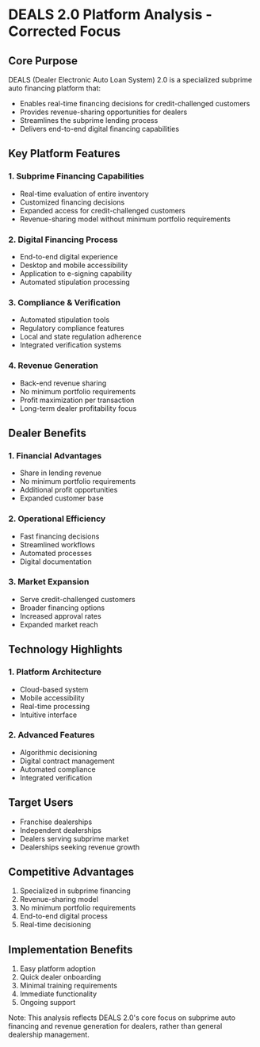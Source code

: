 # DEALS 2.0 Platform Analysis - Corrected Focus

## Core Purpose
DEALS (Dealer Electronic Auto Loan System) 2.0 is a specialized subprime auto financing platform that:
- Enables real-time financing decisions for credit-challenged customers
- Provides revenue-sharing opportunities for dealers
- Streamlines the subprime lending process
- Delivers end-to-end digital financing capabilities

## Key Platform Features

### 1. Subprime Financing Capabilities
- Real-time evaluation of entire inventory
- Customized financing decisions
- Expanded access for credit-challenged customers
- Revenue-sharing model without minimum portfolio requirements

### 2. Digital Financing Process
- End-to-end digital experience
- Desktop and mobile accessibility
- Application to e-signing capability
- Automated stipulation processing

### 3. Compliance & Verification
- Automated stipulation tools
- Regulatory compliance features
- Local and state regulation adherence
- Integrated verification systems

### 4. Revenue Generation
- Back-end revenue sharing
- No minimum portfolio requirements
- Profit maximization per transaction
- Long-term dealer profitability focus

## Dealer Benefits

### 1. Financial Advantages
- Share in lending revenue
- No minimum portfolio requirements
- Additional profit opportunities
- Expanded customer base

### 2. Operational Efficiency
- Fast financing decisions
- Streamlined workflows
- Automated processes
- Digital documentation

### 3. Market Expansion
- Serve credit-challenged customers
- Broader financing options
- Increased approval rates
- Expanded market reach

## Technology Highlights

### 1. Platform Architecture
- Cloud-based system
- Mobile accessibility
- Real-time processing
- Intuitive interface

### 2. Advanced Features
- Algorithmic decisioning
- Digital contract management
- Automated compliance
- Integrated verification

## Target Users
- Franchise dealerships
- Independent dealerships
- Dealers serving subprime market
- Dealerships seeking revenue growth

## Competitive Advantages
1. Specialized in subprime financing
2. Revenue-sharing model
3. No minimum portfolio requirements
4. End-to-end digital process
5. Real-time decisioning

## Implementation Benefits
1. Easy platform adoption
2. Quick dealer onboarding
3. Minimal training requirements
4. Immediate functionality
5. Ongoing support

Note: This analysis reflects DEALS 2.0's core focus on subprime auto financing and revenue generation for dealers, rather than general dealership management.
